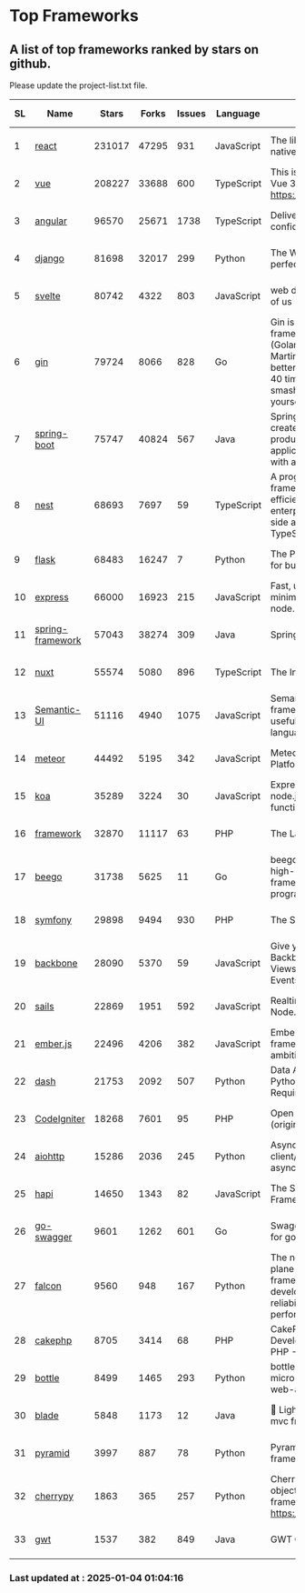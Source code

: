 # Top Frameworks
## A list of top frameworks ranked by stars on github.  
Please update the project-list.txt file.

| SL| Name  | Stars| Forks| Issues | Language | Description | Last Commit |
| --| ------| -----| ---- | ------ | -------- | ----------- | ----------- |
| 1 | [react](https://github.com/facebook/react) | 231017 | 47295 | 931 | JavaScript | The library for web and native user interfaces. | 2025-01-03 17:53:28 |
| 2 | [vue](https://github.com/vuejs/vue) | 208227 | 33688 | 600 | TypeScript | This is the repo for Vue 2. For Vue 3, go to https://github.com/vuejs/core | 2024-10-10 07:24:14 |
| 3 | [angular](https://github.com/angular/angular) | 96570 | 25671 | 1738 | TypeScript | Deliver web apps with confidence 🚀 | 2024-12-27 14:56:31 |
| 4 | [django](https://github.com/django/django) | 81698 | 32017 | 299 | Python | The Web framework for perfectionists with deadlines. | 2025-01-03 16:10:24 |
| 5 | [svelte](https://github.com/sveltejs/svelte) | 80742 | 4322 | 803 | JavaScript | web development for the rest of us | 2025-01-03 20:40:31 |
| 6 | [gin](https://github.com/gin-gonic/gin) | 79724 | 8066 | 828 | Go | Gin is a HTTP web framework written in Go (Golang). It features a Martini-like API with much better performance -- up to 40 times faster. If you need smashing performance, get yourself some Gin. | 2024-12-30 03:40:37 |
| 7 | [spring-boot](https://github.com/spring-projects/spring-boot) | 75747 | 40824 | 567 | Java | Spring Boot helps you to create Spring-powered, production-grade applications and services with absolute minimum fuss. | 2025-01-02 15:36:39 |
| 8 | [nest](https://github.com/nestjs/nest) | 68693 | 7697 | 59 | TypeScript | A progressive Node.js framework for building efficient, scalable, and enterprise-grade server-side applications with TypeScript/JavaScript 🚀 | 2024-12-27 09:56:32 |
| 9 | [flask](https://github.com/pallets/flask) | 68483 | 16247 | 7 | Python | The Python micro framework for building web applications. | 2024-11-24 01:54:29 |
| 10 | [express](https://github.com/expressjs/express) | 66000 | 16923 | 215 | JavaScript | Fast, unopinionated, minimalist web framework for node. | 2025-01-02 07:00:30 |
| 11 | [spring-framework](https://github.com/spring-projects/spring-framework) | 57043 | 38274 | 309 | Java | Spring Framework | 2025-01-03 16:29:49 |
| 12 | [nuxt](https://github.com/nuxt/nuxt) | 55574 | 5080 | 896 | TypeScript | The Intuitive Vue Framework. | 2025-01-02 12:34:23 |
| 13 | [Semantic-UI](https://github.com/Semantic-Org/Semantic-UI) | 51116 | 4940 | 1075 | JavaScript | Semantic is a UI component framework based around useful principles from natural language. | 2024-11-27 21:01:47 |
| 14 | [meteor](https://github.com/meteor/meteor) | 44492 | 5195 | 342 | JavaScript | Meteor, the JavaScript App Platform | 2024-12-13 20:16:27 |
| 15 | [koa](https://github.com/koajs/koa) | 35289 | 3224 | 30 | JavaScript | Expressive middleware for node.js using ES2017 async functions | 2024-11-04 05:08:13 |
| 16 | [framework](https://github.com/laravel/framework) | 32870 | 11117 | 63 | PHP | The Laravel Framework. | 2025-01-02 23:14:21 |
| 17 | [beego](https://github.com/beego/beego) | 31738 | 5625 | 11 | Go | beego is an open-source, high-performance web framework for the Go programming language. | 2025-01-01 02:25:23 |
| 18 | [symfony](https://github.com/symfony/symfony) | 29898 | 9494 | 930 | PHP | The Symfony PHP framework | 2025-01-02 15:06:18 |
| 19 | [backbone](https://github.com/jashkenas/backbone) | 28090 | 5370 | 59 | JavaScript | Give your JS App some Backbone with Models, Views, Collections, and Events | 2024-09-02 12:55:04 |
| 20 | [sails](https://github.com/balderdashy/sails) | 22869 | 1951 | 592 | JavaScript | Realtime MVC Framework for Node.js | 2024-12-06 23:47:23 |
| 21 | [ember.js](https://github.com/emberjs/ember.js) | 22496 | 4206 | 382 | JavaScript | Ember.js - A JavaScript framework for creating ambitious web applications | 2024-12-23 20:46:36 |
| 22 | [dash](https://github.com/plotly/dash) | 21753 | 2092 | 507 | Python | Data Apps & Dashboards for Python. No JavaScript Required. | 2024-12-11 17:57:01 |
| 23 | [CodeIgniter](https://github.com/bcit-ci/CodeIgniter) | 18268 | 7601 | 95 | PHP | Open Source PHP Framework (originally from EllisLab) | 2024-03-20 03:51:42 |
| 24 | [aiohttp](https://github.com/aio-libs/aiohttp) | 15286 | 2036 | 245 | Python | Asynchronous HTTP client/server framework for asyncio and Python | 2025-01-03 11:11:50 |
| 25 | [hapi](https://github.com/hapijs/hapi) | 14650 | 1343 | 82 | JavaScript | The Simple, Secure Framework Developers Trust | 2024-10-24 22:10:55 |
| 26 | [go-swagger](https://github.com/go-swagger/go-swagger) | 9601 | 1262 | 601 | Go | Swagger 2.0 implementation for go | 2024-11-07 04:05:23 |
| 27 | [falcon](https://github.com/falconry/falcon) | 9560 | 948 | 167 | Python | The no-magic web data plane API and microservices framework for Python developers, with a focus on reliability, correctness, and performance at scale. | 2025-01-02 17:06:23 |
| 28 | [cakephp](https://github.com/cakephp/cakephp) | 8705 | 3414 | 68 | PHP | CakePHP: The Rapid Development Framework for PHP - Official Repository | 2025-01-02 15:36:25 |
| 29 | [bottle](https://github.com/bottlepy/bottle) | 8499 | 1465 | 293 | Python | bottle.py is a fast and simple micro-framework for python web-applications. | 2024-12-06 16:42:00 |
| 30 | [blade](https://github.com/lets-blade/blade) | 5848 | 1173 | 12 | Java | :rocket: Lightning fast and elegant mvc framework for Java8 | 2024-12-03 02:45:13 |
| 31 | [pyramid](https://github.com/Pylons/pyramid) | 3997 | 887 | 78 | Python | Pyramid - A Python web framework | 2024-12-20 23:21:35 |
| 32 | [cherrypy](https://github.com/cherrypy/cherrypy) | 1863 | 365 | 257 | Python | CherryPy is a pythonic, object-oriented HTTP framework.      https://cherrypy.dev | 2024-12-23 21:20:04 |
| 33 | [gwt](https://github.com/gwtproject/gwt) | 1537 | 382 | 849 | Java | GWT Open Source Project | 2024-12-23 16:07:24 |

### Last updated at : 2025-01-04 01:04:16
